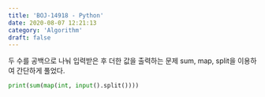 ```yaml
---
title: 'BOJ-14918 - Python'
date: 2020-08-07 12:21:13
category: 'Algorithm'
draft: false
---
```

두 수를 공백으로 나눠 입력받은 후 더한 값을 출력하는 문제 sum, map, split을 이용하여 간단하게 풀었다.
```python
print(sum(map(int, input().split())))

```